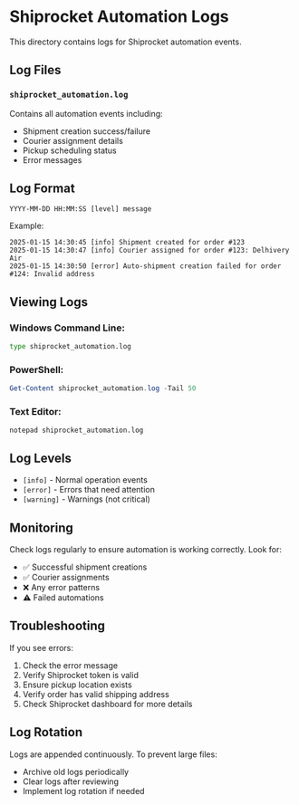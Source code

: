 # Shiprocket Automation Logs

This directory contains logs for Shiprocket automation events.

## Log Files

### `shiprocket_automation.log`
Contains all automation events including:
- Shipment creation success/failure
- Courier assignment details
- Pickup scheduling status
- Error messages

## Log Format

```
YYYY-MM-DD HH:MM:SS [level] message
```

Example:
```
2025-01-15 14:30:45 [info] Shipment created for order #123
2025-01-15 14:30:47 [info] Courier assigned for order #123: Delhivery Air
2025-01-15 14:30:50 [error] Auto-shipment creation failed for order #124: Invalid address
```

## Viewing Logs

### Windows Command Line:
```cmd
type shiprocket_automation.log
```

### PowerShell:
```powershell
Get-Content shiprocket_automation.log -Tail 50
```

### Text Editor:
```
notepad shiprocket_automation.log
```

## Log Levels

- `[info]` - Normal operation events
- `[error]` - Errors that need attention
- `[warning]` - Warnings (not critical)

## Monitoring

Check logs regularly to ensure automation is working correctly. Look for:
- ✅ Successful shipment creations
- ✅ Courier assignments
- ❌ Any error patterns
- ⚠️ Failed automations

## Troubleshooting

If you see errors:
1. Check the error message
2. Verify Shiprocket token is valid
3. Ensure pickup location exists
4. Verify order has valid shipping address
5. Check Shiprocket dashboard for more details

## Log Rotation

Logs are appended continuously. To prevent large files:
- Archive old logs periodically
- Clear logs after reviewing
- Implement log rotation if needed